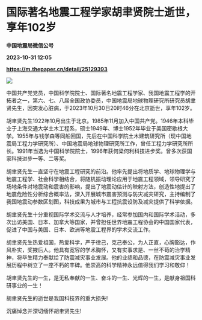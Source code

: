 # 国际著名地震工程学家胡聿贤院士逝世，享年102岁
**中国地震局微信公号**

**2023-10-31 12:05**

**https://m.thepaper.cn/detail/25129393**

![](https://imagecloud.thepaper.cn/thepaper/image/276/370/6.jpg)

中国共产党党员，中国科学院院士、国际著名地震工程学家、我国地震工程学的开拓者之一，第六、七、八届全国政协委员，中国地震局地球物理研究所研究员胡聿贤先生，因突发心脏病，于2023年10月30日20时46分在北京逝世，享年102岁。

胡聿贤先生1922年10月出生于北京。1985年11月加入中国共产党。1946年本科毕业于上海交通大学土木工程系，硕士1949年、博士1952年毕业于美国密歇根大学。1955年与钱学森等同船回国，先后在中国科学院土木建筑研究所（现中国地震局工程力学研究所）、中国地震局地球物理研究所工作，曾任工程力学研究所所长。1991年当选为中国科学院院士，1996年获何梁何利科技进步奖。曾多次获国家科技进步一等、二等奖。

胡聿贤先生一直坚守在地震工程研究的前沿。他率先提出将地质学、地球物理学与地震工程学、社会科学相结合，将随机振动理论应用于地震工程领域，领导研究了场地条件对地震动和震害的影响，提出了地震动估计的映射方法，创造性地提出了地震危险性分析综合概率法，深入开展城市震害预测与防灾减灾研究，主持编制了我国地震动参数区划图，科技成果为城市与工程抗震设防及减灾提供了科学依据。

胡聿贤先生十分重视国际学术交流与人才培养，经常参加国内和国际学术活动，多次出访美国、日本、加拿大等国家，并曾担任世界地震工程协会的中国国家代表，促进了中国与美国、日本、欧洲等地震工程界的学术交流工作。

胡聿贤先生热爱祖国，热爱科学，严于律己，克己奉公，为人正直，心胸豁达，作风朴实，奖掖后人。他具有宽容的学术胸怀，又有实事求是、一丝不苟的治学精神，将毕生精力奉献给了防震减灾事业发展。他的业绩和品德，在防震减灾事业发展历程中树立了一座不朽的丰碑。他崇高的科学精神永远值得我们学习和敬仰！

胡聿贤先生的一生，是无私奉献的一生、奋斗的一生、光辉的一生，是献身祖国科研事业的一生！

胡聿贤先生的逝世是我国科技界的重大损失!

沉痛悼念并深切缅怀胡聿贤先生!